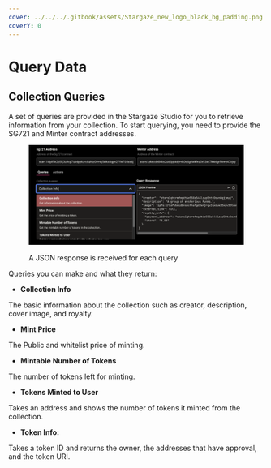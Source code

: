 ```yaml
---
cover: ../../../.gitbook/assets/Stargaze_new_logo_black_bg_padding.png
coverY: 0
---
```


# Query Data

## Collection Queries

A set of queries are provided in the Stargaze Studio for you to retrieve information from your collection. To start querying, you need to provide the SG721 and Minter contract addresses.

<figure><img src="../../../.gitbook/assets/image (5).png" alt=""><figcaption><p>A JSON response is received for each query</p></figcaption></figure>

Queries you can make and what they return:

* **Collection Info**

The basic information about the collection such as creator, description, cover image, and royalty.

* **Mint Price**

The Public and whitelist price of minting.

* **Mintable Number of Tokens**

The number of tokens left for minting.

* **Tokens Minted to User**

Takes an address and shows the number of tokens it minted from the collection.

* **Token Info:**

Takes a token ID and returns the owner, the addresses that have approval, and the token URI.
